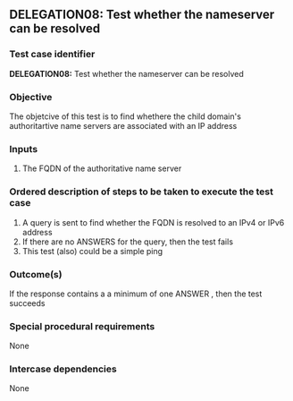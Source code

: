 ## DELEGATION08: Test whether the nameserver can be resolved

### Test case identifier
**DELEGATION08:** Test whether the nameserver can be resolved 

### Objective
The objetcive of this test is to find whethere the child domain's authoritartive name servers are associated with an IP address

### Inputs
1. The FQDN of the authoritative name server

### Ordered description of steps to be taken to execute the test case
1. A query is sent to find whether the FQDN is resolved to an IPv4 or IPv6 address
2. If there are no ANSWERS for the query, then the test fails
3. This test (also) could be a simple ping


### Outcome(s)
If the response contains a a minimum of one ANSWER , then the test succeeds

### Special procedural requirements
None

### Intercase dependencies
None
